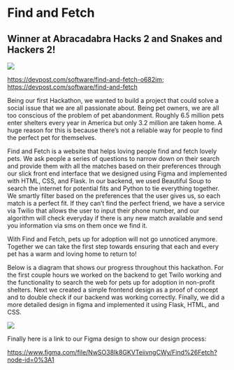 # Find and Fetch

## Winner at Abracadabra Hacks 2 and Snakes and Hackers 2!

![](https://i.imgur.com/kcyLXH5.jpg)

https://devpost.com/software/find-and-fetch-o682im;
https://devpost.com/software/find-and-fetch

Being our first Hackathon, we wanted to build a project that could solve a social issue that we are all passionate about. Being pet owners, we are all too conscious of the problem of pet abandonment. Roughly 6.5 million pets enter shelters every year in America but only 3.2 million are taken home. A huge reason for this is because there’s not a reliable way for people to find the perfect pet for themselves.

Find and Fetch is a website that helps loving people find and fetch lovely pets. We ask people a series of questions to narrow down on their search and provide them with all the matches based on their preferences through our slick front end interface that we designed using Figma and implemented with HTML, CSS, and Flask. In our backend, we used Beautiful Soup to search the internet for potential fits and Python to tie everything together. We smartly filter based on the preferences that the user gives us, so each match is a perfect fit. If they can’t find the perfect friend, we have a service via Twilio that allows the user to input their phone number, and our algorithm will check everyday if there is any new match available and send you information via sms on them once we find it.

With Find and Fetch, pets up for adoption will not go unnoticed anymore. Together we can take the first step towards ensuring that each and every pet has a warm and loving home to return to!

Below is a diagram that shows our progress throughout this hackathon. For the first couple hours we worked on the backend to get Twilo working and the functionality to search the web for pets up for adoption in non-profit shelters. Next we created a simple frontend design as a proof of concept and to double check if our backend was working correctly. Finally, we did a more detailed design in figma and implemented it using Flask, HTML, and CSS. 

![](https://i.imgur.com/DcJZ1Un.jpeg)

Finally here is a link to our Figma design to show our design process: 

https://www.figma.com/file/NwSO38lk8GKVTeiivngCWy/Find%26Fetch?node-id=0%3A1


